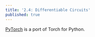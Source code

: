 ```yaml
---
title: '2.4: Differentiable Circuits'
published: true
---
```


[PyTorch](www.pytorch.org) is a port of Torch for Python.
